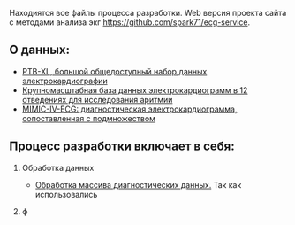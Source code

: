 Находиятся все файлы процесса разработки. Web версия проекта сайта с методами анализа экг https://github.com/spark71/ecg-service.

## О данных:
- [PTB-XL, большой общедоступный набор данных электрокардиографии](https://physionet.org/content/ptb-xl/1.0.3/)
- [Крупномасштабная база данных электрокардиограмм в 12 отведениях для исследования аритмии](https://physionet.org/content/ecg-arrhythmia/1.0.0/)
- [MIMIC-IV-ECG: диагностическая электрокардиограмма, сопоставленная с подмножеством](https://physionet.org/content/mimic-iv-ecg/1.0/)


## Процесс разработки включает в себя:

1. Обработка данных
      - [Обработка массива диагностических данных.](https://github.com/A-Anastasia/ECG_Detect_2024/blob/0a2e1638236b6c55e8b54400c847e3ed39da4c49/%D0%9E%D0%B1%D1%80%D0%B0%D0%B1%D0%BE%D1%82%D0%BA%D0%B0%20%D0%B4%D0%B0%D0%BD%D0%BD%D1%8B%D1%85/ptb-mag-dataset-processing.ipynb)
       Так как использовались     
   
4. ф


